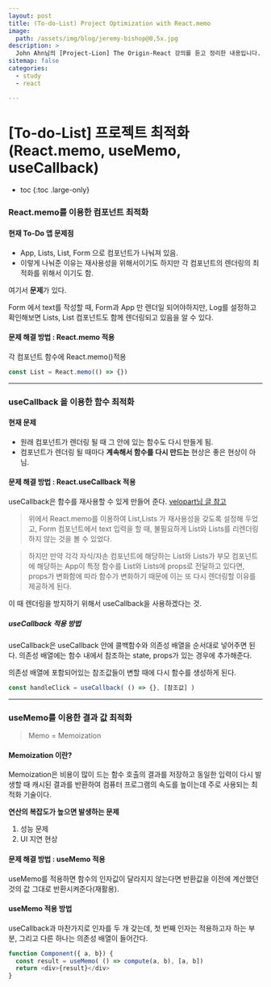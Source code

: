 ```yaml
---
layout: post
title: (To-do-List) Project Optimization with React.memo
image:
  path: /assets/img/blog/jeremy-bishop@0,5x.jpg
description: >
  John Ahn님의 [Project-Lion] The Origin-React 강의를 듣고 정리한 내용입니다.
sitemap: false
categories:
  - study
  - react

---
```

# [To-do-List] 프로젝트 최적화 (React.memo, useMemo, useCallback)

* toc
{:toc .large-only}

### React.memo를 이용한 컴포넌트 최적화

#### 현재 To-Do 앱 문제점
* App, Lists, List, Form 으로 컴포넌트가 나눠져 있음.
* 이렇게 나눠준 이유는 재사용성을 위해서이기도 하지만 각 컴포넌트의 렌더링의 최적화를 위해서 이기도 함.

여기서 **문제**가 있다.

Form 에서 text를 작성할 때, Form과 App 만 렌더일 되어야하지만, Log를 설정하고 확인해보면 Lists, List 컴포넌트도 함께 렌더링되고 있음을 알 수 있다.

#### 문제 해결 방법 : React.memo 적용
각 컴포넌트 함수에 React.memo()적용

```javascript
const List = React.memo(() => {})
```

---

### useCallback 을 이용한 함수 최적화

#### 현재 문제
* 원래 컴포넌트가 렌더링 될 때 그 안에 있는 함수도 다시 만들게 됨.
* 컴포넌트가 렌더링 될 때마다 **계속해서 함수를 다시 만드는** 현상은 좋은 현상이 아님.

#### 문제 해결 방법 : React.useCallback 적용
useCallback은 함수를 재사용할 수 있게 만들어 준다.
[velopart님 글 참고](https://react.vlpt.us/basic/18-useCallback.html)

>위에서 React.memo를 이용하여 List,Lists 가 재사용성을 갖도록 설정해 두었고, Form 컴포넌트에서 text 입력을 할 때, 불필요하게 List와 Lists를 리렌더링 하지 않는 것을 볼 수 있었다.

>하지만 만약 각각 자식/자손 컴포넌트에 해당하는 List와 Lists가 부모 컴포넌트에 해당하는 App이 특정 함수를 List와 Lists에 props로 전달하고 있다면, props가 변화함에 따라 함수가 변화하기 때문에 이는 또 다시 렌더링할 이유를 제공하게 된다.

이 때 렌더링을 방지하기 위해서 useCallback을 사용하겠다는 것.


##### useCallback 적용 방법
useCallback은 useCallback 안에 콜백함수와 의존성 배열을 순서대로 넣어주면 된다.
의존성 배열에는 함수 내에서 참조하는 state, props가 있는 경우에 추가해준다.

의존성 배열에 포함되어있는 참조값들이 변할 때에 다시 함수를 생성하게 된다.
```javascript
const handleClick = useCallback( () => {}, [참조값] )
```
---

### useMemo를 이용한 결과 값 최적화

> Memo = Memoization

#### Memoization 이란?
Memoization은 비용이 많이 드는 함수 호출의 결과를 저장하고 동일한 입력이 다시 발생할 때 캐시된 결과를 반환하여 컴퓨터 프로그램의 속도를 높이는데 주로 사용되는 최적화 기술이다.

**연산의 복잡도가 높으면 발생하는 문제**
1. 성능 문제
2. UI 지연 현상

#### 문제 해결 방법 : useMemo 적용
useMemo를 적용하면 함수의 인자값이 달라지지 않는다면 반환값을 이전에 계산했던 것의 값 그대로 반환시켜준다(재활용).

#### useMemo 적용 방법
useCallback과 마찬가지로 인자를 두 개 갖는데, 첫 번째 인자는 적용하고자 하는 부분, 그리고 다른 하나는 의존성 배열이 들어간다.
```javascript
function Component({ a, b}) {
  const result = useMemo( () => compute(a, b), [a, b])
  return <div>{result}</div>
}
```
